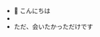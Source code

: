 - 👋 こんにちは
- 
- ただ、会いたかっただけです

<!---
rowgetu/rowgetu is a ✨ special ✨ repository because its `README.md` (this file) appears on your GitHub profile.
You can click the Preview link to take a look at your changes.
--->
